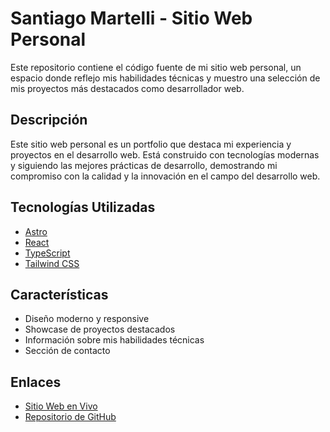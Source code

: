 # Santiago Martelli - Sitio Web Personal

Este repositorio contiene el código fuente de mi sitio web personal, un espacio donde reflejo mis habilidades técnicas y muestro una selección de mis proyectos más destacados como desarrollador web.

## Descripción

Este sitio web personal es un portfolio que destaca mi experiencia y proyectos en el desarrollo web. Está construido con tecnologías modernas y siguiendo las mejores prácticas de desarrollo, demostrando mi compromiso con la calidad y la innovación en el campo del desarrollo web.

## Tecnologías Utilizadas

- [Astro](https://astro.build/)
- [React](https://reactjs.org/)
- [TypeScript](https://www.typescriptlang.org/)
- [Tailwind CSS](https://tailwindcss.com/)

## Características

- Diseño moderno y responsive
- Showcase de proyectos destacados
- Información sobre mis habilidades técnicas
- Sección de contacto

## Enlaces

- [Sitio Web en Vivo](https://www.martelli.dev)
- [Repositorio de GitHub](https://github.com/santimartelli/mi-portfolio.git)

